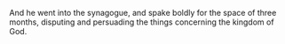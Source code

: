 And he went into the synagogue, and spake boldly for the space of three months, disputing and persuading the things concerning the kingdom of God.
